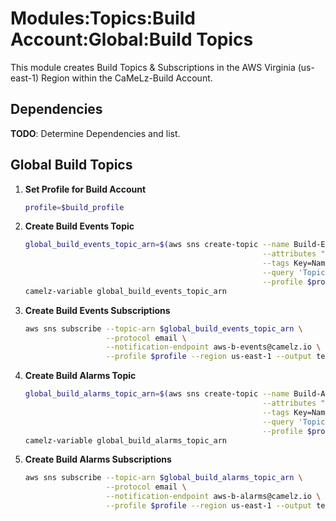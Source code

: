 # Modules:Topics:Build Account:Global:Build Topics

This module creates Build Topics & Subscriptions in the AWS Virginia (us-east-1) Region within the
CaMeLz-Build Account.

## Dependencies

**TODO**: Determine Dependencies and list.

## Global Build Topics

1. **Set Profile for Build Account**

    ```bash
    profile=$build_profile
    ```

1. **Create Build Events Topic**

    ```bash
    global_build_events_topic_arn=$(aws sns create-topic --name Build-Events \
                                                         --attributes "DisplayName=CMLB Events" \
                                                         --tags Key=Name,Value=Build-Events-Topic Key=Company,Value=CaMeLz Key=Environment,Value=Build \
                                                         --query 'TopicArn' \
                                                         --profile $profile --region us-east-1 --output text)
    camelz-variable global_build_events_topic_arn
    ```

1. **Create Build Events Subscriptions**

    ```bash
    aws sns subscribe --topic-arn $global_build_events_topic_arn \
                      --protocol email \
                      --notification-endpoint aws-b-events@camelz.io \
                      --profile $profile --region us-east-1 --output text
    ```

1. **Create Build Alarms Topic**

    ```bash
    global_build_alarms_topic_arn=$(aws sns create-topic --name Build-Alarms \
                                                         --attributes "DisplayName=CMLB Alarms" \
                                                         --tags Key=Name,Value=Build-Alarms-Topic Key=Company,Value=CaMeLz Key=Environment,Value=Build \
                                                         --query 'TopicArn' \
                                                         --profile $profile --region us-east-1 --output text)
    camelz-variable global_build_alarms_topic_arn
    ```

1. **Create Build Alarms Subscriptions**

    ```bash
    aws sns subscribe --topic-arn $global_build_alarms_topic_arn \
                      --protocol email \
                      --notification-endpoint aws-b-alarms@camelz.io \
                      --profile $profile --region us-east-1 --output text
    ```
